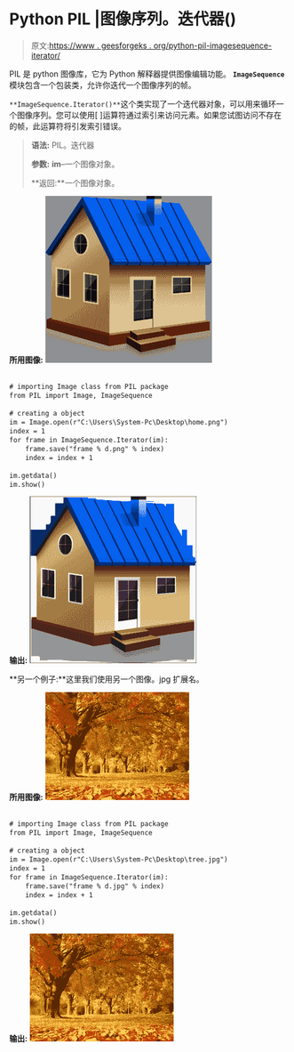 # Python PIL |图像序列。迭代器()

> 原文:[https://www . geesforgeks . org/python-pil-imagesequence-iterator/](https://www.geeksforgeeks.org/python-pil-imagesequence-iterator/)

PIL 是 python 图像库，它为 Python 解释器提供图像编辑功能。 **`ImageSequence`** 模块包含一个包装类，允许你迭代一个图像序列的帧。

`**ImageSequence.Iterator()**`这个类实现了一个迭代器对象，可以用来循环一个图像序列。您可以使用[ ]运算符通过索引来访问元素。如果您试图访问不存在的帧，此运算符将引发索引错误。

> **语法:** PIL。迭代器
> 
> **参数:**
> **im**–一个图像对象。
> 
> **返回:**一个图像对象。

**所用图像:**
![](img/b9d9345df71fc8e6c101def0e1afd214.png)

```

# importing Image class from PIL package 
from PIL import Image, ImageSequence

# creating a object 
im = Image.open(r"C:\Users\System-Pc\Desktop\home.png")
index = 1
for frame in ImageSequence.Iterator(im):
    frame.save("frame % d.png" % index)
    index = index + 1

im.getdata()
im.show()
```

**输出:**
![](img/19b3c0139b6138f2b179df0507a4e55f.png)

**另一个例子:**这里我们使用另一个图像。jpg 扩展名。

**所用图像:**
![](img/d2608681f1435d89fc11f18e4eb640ad.png)

```

# importing Image class from PIL package 
from PIL import Image, ImageSequence

# creating a object 
im = Image.open(r"C:\Users\System-Pc\Desktop\tree.jpg")
index = 1
for frame in ImageSequence.Iterator(im):
    frame.save("frame % d.jpg" % index)
    index = index + 1

im.getdata()
im.show()
```

**输出:**
![](img/d2608681f1435d89fc11f18e4eb640ad.png)